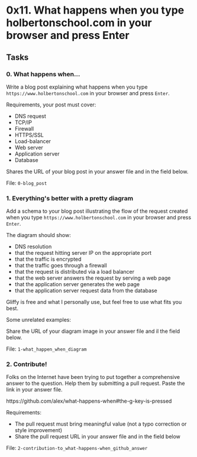 <h1>0x11. What happens when you type holbertonschool.com in your browser and press Enter</h1>
<h2>Tasks</h2>
  <h3>
    0. What happens when...
  </h3>
<p>Write a blog post explaining what happens when you type <code>https://www.holbertonschool.com</code> in your browser and press <code>Enter</code>.</p>
<p>Requirements, your post must cover:</p>
<ul>
<li>DNS request</li>
<li>TCP/IP</li>
<li>Firewall</li>
<li>HTTPS/SSL</li>
<li>Load-balancer</li>
<li>Web server</li>
<li>Application server</li>
<li>Database</li>
</ul>
<p>Shares the URL of your blog post in your answer file and in the field below.</p>
        <p>File: <code>0-blog_post</code></p>
  <h3>
    1. Everything&#39;s better with a pretty diagram
  </h3>
  <p>Add a schema to your blog post illustrating the flow of the request created when you type <code>https://www.holbertonschool.com</code> in your browser and press <code>Enter</code>.</p>
<p>The diagram should show:</p>
<ul>
<li>DNS resolution</li>
<li>that the request hitting server IP on the appropriate port</li>
<li>that the traffic is encrypted</li>
<li>that the traffic goes through a firewall</li>
<li>that the request is distributed via a load balancer</li>
<li>that the web server answers the request by serving a web page</li>
<li>that the application server generates the web page</li>
<li>that the application server request data from the database</li>
</ul>
<p>Gliffy is free and what I personally use, but feel free to use what fits you best.</p>
<p>Some unrelated examples:</p>
<p>Share the URL of your diagram image in your answer file and il the field below.</p>
        <p>File: <code>1-what_happen_when_diagram</code></p>
  <h3>
    2. Contribute!
  </h3>
  <p>Folks on the Internet have been trying to put together a comprehensive answer to the question. Help them by submitting a pull request. Paste the link in your answer file.</p>
<p>https://github.com/alex/what-happens-when#the-g-key-is-pressed</p>
<p>Requirements:</p>
<ul>
<li>The pull request must bring meaningful value (not a typo correction or style improvement)</li>
<li>Share the pull request URL in your answer file and in the field below</li>
</ul>
        <p>File: <code>2-contribution-to_what-happens-when_github_answer</code></p>
